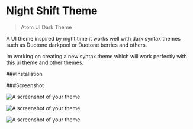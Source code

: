 # Night Shift Theme

> Atom UI Dark Theme

A UI theme inspired by night time it works well with dark syntax themes such as Duotone darkpool or Duotone berries and others.

Im working on creating a new syntax theme which will work perfectly with this ui theme and other themes.




###Installation




###Screenshot


![A screenshot of your theme](https://user-images.githubusercontent.com/7544317/27774432-107068b2-5f8a-11e7-9c73-3d3ebcc61e35.png)

![A screenshot of your theme](https://user-images.githubusercontent.com/7544317/27774464-90c18dd4-5f8a-11e7-8756-4c3be6de0075.png)

![A screenshot of your theme](https://user-images.githubusercontent.com/7544317/27774465-90d90b3a-5f8a-11e7-942f-49039b1fc80a.png)
